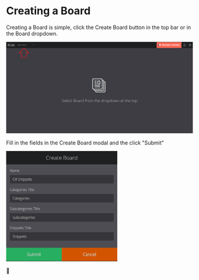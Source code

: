 # Creating a Board

Creating a Board is simple, click the Create Board button in the top bar or in the Board dropdown.

<img src="https://github.com/OliBlade/3Cols/blob/master/DocImages/BoardsDropdown.png?raw=true" 
alt="Board Dropdown Image" width="800" />

Fill in the fields in the Create Board modal and the click "Submit"

<img src="https://github.com/OliBlade/3Cols/blob/master/DocImages/CreateBoardModal.png?raw=true" 
alt="Board Modal Image" width="300" />

🎉


